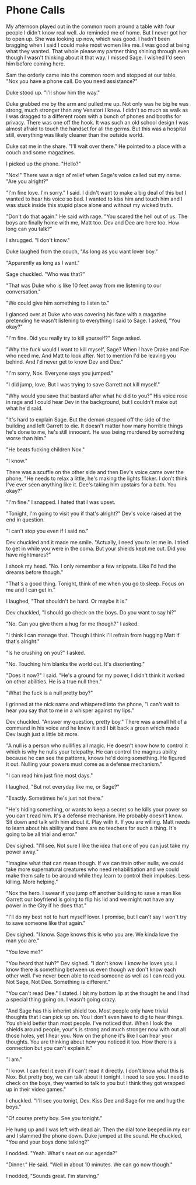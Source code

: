 # Phone Calls

My afternoon played out in the common room around a table with four people I didn't know real well.  Jo reminded me of home.  But I never got her to open up.  She was looking up now, which was good.  I hadn't been bragging when I said I could make most women like me.  I was good at being what they wanted.  That whole please my partner thing shining through even though I wasn't thinking about it that way.  I missed Sage.  I wished I'd seen him before coming here.

Sam the orderly came into the common room and stopped at our table. "Nox you have a phone call.  Do you need assistance?"

Duke stood up.  "I'll show him the way."

Duke grabbed me by the arm and pulled me up.  Not only was he big he was strong, much stronger than any Venatori I knew.  I didn't so much as walk as I was dragged to a different room with a bunch of phones and booths for privacy.  There was one off the hook.  It was such an old school design I was almost afraid to touch the handset for all the germs.  But this was a hospital still, everything was likely cleaner than the outside world.

Duke sat me in the share.  "I'll wait over there."  He pointed to a place with a couch and some magazines.

I picked up the phone.  "Hello?"

"Nox!"  There was a sign of relief when Sage's voice called out my name.  "Are you alright?"

"I'm fine love.  I'm sorry."  I said.  I didn't want to make a big deal of this but I wanted to hear his voice so bad.  I wanted to kiss him and touch him and I was stuck inside this stupid place alone and without my wicked truth.

"Don't do that again."  He said with rage.  "You scared the hell out of us.  The boys are finally home with me, Matt too.  Dev and Dee are here too.  How long can you talk?"

I shrugged.  "I don't know."

Duke laughed from the couch, "As long as you want lover boy."

"Apparently as long as I want."

Sage chuckled.  "Who was that?"

"That was Duke who is like 10 feet away from me listening to our conversation."

"We could give him something to listen to."

I glanced over at Duke who was covering his face with a magazine pretending he wasn't listening to everything I said to Sage.  I asked, "You okay?"

"I'm fine.  Did you really try to kill yourself?"  Sage asked.

"Why the fuck would I want to kill myself, Sage? When I have Drake and Fae who need me.  And Matt to look after.  Not to mention I'd be leaving you behind.  And I'd never get to know Dev and Dee."

"I'm sorry, Nox.  Everyone says you jumped."

"I did jump, love.  But I was trying to save Garrett not kill myself."

"Why would you save that bastard after what he did to you?"  His voice rose in rage and I could hear Dev in the background, but I couldn't make out what he'd said.

"It's hard to explain Sage.  But the demon stepped off the side of the building and left Garrett to die.  It doesn't matter how many horrible things he's done to me, he's still innocent.  He was being murdered by something worse than him."

"He beats fucking children Nox."

"I know."

There was a scuffle on the other side and then Dev's voice came over the phone, "He needs to relax a little, he's making the lights flicker.  I don't think I've ever seen anything like it.  Dee's taking him upstairs for a bath.  You okay?"

"I'm fine."  I snapped.  I hated that I was upset.

"Tonight, I'm going to visit you if that's alright?"  Dev's voice raised at the end in question.

"I can't stop you even if I said no."

Dev chuckled and it made me smile.  "Actually, I need you to let me in.  I tried to get in while you were in the coma.  But your shields kept me out.  Did you have nightmares?"

I shook my head.  "No.  I only remember a few snippets.  Like I'd had the dreams before though."

"That's a good thing.  Tonight, think of me when you go to sleep.  Focus on me and I can get in."

I laughed, "That shouldn't be hard.  Or maybe it is."

Dev chuckled, "I should go check on the boys.  Do you want to say hi?"

"No.  Can you give them a hug for me though?"  I asked.

"I think I can manage that.  Though I think I'll refrain from hugging Matt if that's alright."

"Is he crushing on you?"  I asked.

"No.  Touching him blanks the world out.  It's disorienting."

"Does it now?"  I said.  "He's a ground for my power, I didn't think it worked on other abilities.  He is a true null then."

"What the fuck is a null pretty boy?"

I grinned at the nick name and whispered into the phone, "I can't wait to hear you say that to me in a whisper against my lips."

Dev chuckled.  "Answer my question, pretty boy."  There was a small hit of a command in his voice and he knew it and I bit back a groan which made Dev laugh just a little bit more.

"A null is a person who nullifies all magic.  He doesn't know how to control it which is why he nulls your telepathy.  He can control the magnus ability because he can see the patterns, knows he'd doing something.  He figured it out.  Nulling your powers must come as a defense mechanism."

"I can read him just fine most days."

I laughed, "But not everyday like me, or Sage?"

"Exactly.  Sometimes he's just not there."

"He's hiding something, or wants to keep a secret so he kills your power so you can't read him.  It's a defense mechanism.  He probably doesn't know.  Sit down and talk with him about it.  Play with it.  If you are willing.  Matt needs to learn about his ability and there are no teachers for such a thing.  It's going to be all trial and error."

Dev sighed.  "I'll see.  Not sure I like the idea that one of you can just take my power away."

"Imagine what that can mean though.  If we can train other nulls, we could take more supernatural creatures who need rehabilitiation and we could make them safe to be around while they learn to control their impulses.  Less killing.  More helping."

"Nox the hero.  I swear if you jump off another building to save a man like Garrett our boyfriend is going to flip his lid and we might not have any power in the City if he does that."

"I'll do my best not to hurt myself lover.  I promise, but I can't say I won't try to save someone like that again."

Dev sighed.  "I know.  Sage knows this is who you are.  We kinda love the man you are."

"You love me?"

"You heard that huh?"  Dev sighed.  "I don't know.  I know he loves you.  I know there is something between us even though we don't know each other well.  I've never been able to read someone as well as I can read you.  Not Sage, Not Dee.  Something is different."

"You can't read Dee."  I stated.  I bit my bottom lip at the thought he and I had a special thing going on.  I wasn't going crazy.

"And Sage has this inherint shield too.  Most people only have trivial thoughts that I can pick up on.  You I don't even have to dig to hear things.  You shield better than most people.  I've noticed that.  When I look the shields around people, your's is strong and much stronger now with out all those holes, yet I hear you.  Now on the phone it's like I can hear your thoughts.  You are thinking about how you noticed it too.  How there is a connection but you can't explain it."

"I am."

"I know.  I can feel it even if I can't read it directly.  I don't know what this is Nox.  But pretty boy, we can talk about it tonight.  I need to see you.  I need to check on the boys, they wanted to talk to you but I think they got wrapped up in their video games."

I chuckled.  "I'll see you tonigt, Dev.  Kiss Dee and Sage for me and hug the boys."

"Of course pretty boy.  See you tonight."

He hung up and I was left with dead air.  Then the dial tone beeped in my ear and I slammed the phone down.  Duke jumped at the sound.  He chuckled, "You and your boys done talking?"

I nodded.  "Yeah.  What's next on our agenda?"

"Dinner." He said.  "Well in about 10 minutes.  We can go now though."

I nodded, "Sounds great.  I'm starving."

